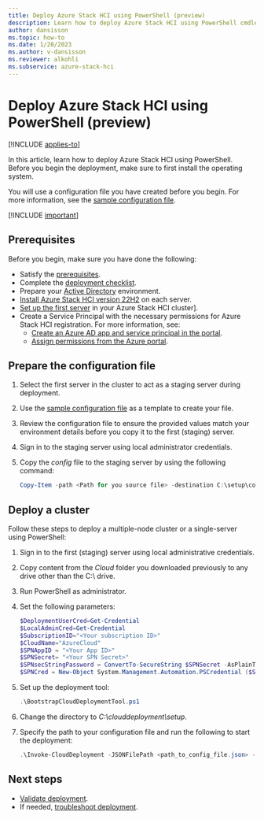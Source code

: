 ```yaml
---
title: Deploy Azure Stack HCI using PowerShell (preview) 
description: Learn how to deploy Azure Stack HCI using PowerShell cmdlets (preview).
author: dansisson
ms.topic: how-to
ms.date: 1/20/2023
ms.author: v-dansisson
ms.reviewer: alkohli
ms.subservice: azure-stack-hci
---
```


# Deploy Azure Stack HCI using PowerShell (preview)

[!INCLUDE [applies-to](../../includes/hci-applies-to-supplemental-package.md)]

In this article, learn how to deploy Azure Stack HCI using PowerShell. Before you begin the deployment, make sure to first install the operating system.

You will use a configuration file you have created before you begin. For more information, see the [sample configuration file](deployment-tool-existing-file.md).

[!INCLUDE [important](../../includes/hci-preview.md)]

## Prerequisites

Before you begin, make sure you have done the following:

- Satisfy the [prerequisites](deployment-tool-prerequisites.md).
- Complete the [deployment checklist](deployment-tool-checklist.md).
- Prepare your [Active Directory](deployment-tool-active-directory.md) environment.
- [Install Azure Stack HCI version 22H2](deployment-tool-install-os.md) on each server.
- [Set up the first server](deployment-tool-set-up-first-server.md) in your Azure Stack HCI cluster].
- Create a Service Principal with the necessary permissions for Azure Stack HCI registration. For more information, see:
    - [Create an Azure AD app and service principal in the portal](/azure/active-directory/develop/howto-create-service-principal-portal).
    - [Assign permissions from the Azure portal](./register-with-azure.md#assign-permissions-from-azure-portal).

## Prepare the configuration file

1. Select the first server in the cluster to act as a staging server during deployment.

1. Use the [sample configuration file](deployment-tool-existing-file.md) as a template to create your file.

1. Review the configuration file to ensure the provided values match your environment details before you copy it to the first (staging) server.

1. Sign in to the staging server using local administrator credentials.

1. Copy the *config* file to the staging server by using the following command:

    ```powershell
    Copy-Item -path <Path for you source file> -destination C:\setup\config.json
    ```

## Deploy a cluster

Follow these steps to deploy a multiple-node cluster or a single-server using PowerShell:

1. Sign in to the first (staging) server using local administrative credentials.

1. Copy content from the *Cloud* folder you downloaded previously to any drive other than the C:\ drive.

1. Run PowerShell as administrator.

1. Set the following parameters:

    ```powershell
    $DeploymentUserCred=Get-Credential
    $LocalAdminCred=Get-Credential
    $SubscriptionID="<Your subscription ID>"
    $CloudName="AzureCloud"   
    $SPNAppID = "<Your App ID>"
    $SPNSecret= "<Your SPN Secret>"
    $SPNsecStringPassword = ConvertTo-SecureString $SPNSecret -AsPlainText -Force
    $SPNCred = New-Object System.Management.Automation.PSCredential ($SPNAppID, $SPNsecStringPassword)
    ```

1. Set up the deployment tool:

    ```powershell
    .\BootstrapCloudDeploymentTool.ps1
    ```

1. Change the directory to *C:\clouddeployment\setup*.

1. Specify the path to your configuration file and run the following to start the deployment:

    ```powershell
    .\Invoke-CloudDeployment -JSONFilePath <path_to_config_file.json> -DeploymentUserCredential  $DeploymentUserCred  -LocalAdminCredential -$LocalAdminCred -RegistrationSPCredential $SPNCred -RegistrationCloudName $CloudName -RegistrationSubscriptionID $SubscriptionID
    ```

## Next steps

- [Validate deployment](deployment-tool-validate.md).
- If needed, [troubleshoot deployment](deployment-tool-troubleshoot.md).